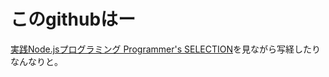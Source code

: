 # このgithubはー

[実践Node.jsプログラミング Programmer's SELECTION](http://www.amazon.co.jp/gp/product/B00KRB9U2G?ie=UTF8&camp=1207&creative=8411&creativeASIN=B00KRB9U2G&linkCode=shr&tag=neira-22)を見ながら写経したりなんなりと。
